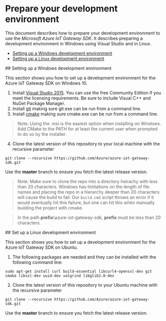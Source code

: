 # Prepare your development environment

This document describes how to prepare your development environment to use the *Microsoft Azure IoT Gateway SDK*. It describes preparing a development environment in Windows using Visual Studio and in Linux.

- [Setting up a Windows development environment](#windows)
- [Setting up a Linux development environment](#linux)

<a name="windows"/>
## Setting up a Windows development environment

This section shows you how to set up a development environment for the Azure IoT Gateway SDK on Windows 10.

1. Install [Visual Studio 2015](https://www.visualstudio.com). You can use the free Community Edition if you meet the licensing requirements.
Be sure to include Visual C++ and NuGet Package Manager.
2. Install [git](http://www.git-scm.com) making sure git.exe can be run from a command line.
3. Install [cmake](https://cmake.org/download/) making sure cmake.exe can be run from a command line.

>Note: Using the .msi is the easiest option when installing on Windows. Add CMake to the PATH for at least the current user when prompted to do so by the installer. 
4. Clone the latest version of this repository to your local machine with the recursive parameter
```
git clone --recursive https://github.com/Azure/azure-iot-gateway-sdk.git
```
Use the **master** branch to ensure you fetch the latest release version.

>Note: Make sure to clone the repo into a directory heirachy with less than 20 characters. Windows has limitations on the length of file names and placing the repo in a hierarchy deeper than 20 characters will cause the build to fail. Our `build.cmd` script throws an error if it would eventually hit this failure, but one can hit this when manually building the project with cmake. 

> In the path <b>prefix</b>\azure-iot-gateway-sdk, <b>prefix</b> must be less than 20 characters.

<a name="Linux"/>
## Set up a Linux development environment

This section shows you how to set up a development environment for the Azure IoT Gateway SDK on Ubuntu.
 
1. The following packages are needed and they can be installed with the following command line:
```
sudo apt-get install curl build-essential libcurl4-openssl-dev git cmake libssl-dev uuid-dev valgrind libglib2.0-dev
``` 
2. Clone the latest version of this repository to your Ubuntu machine with the recursive parameter
```
git clone --recursive https://github.com/Azure/azure-iot-gateway-sdk.git
```
Use the **master** branch to ensure you fetch the latest release version.